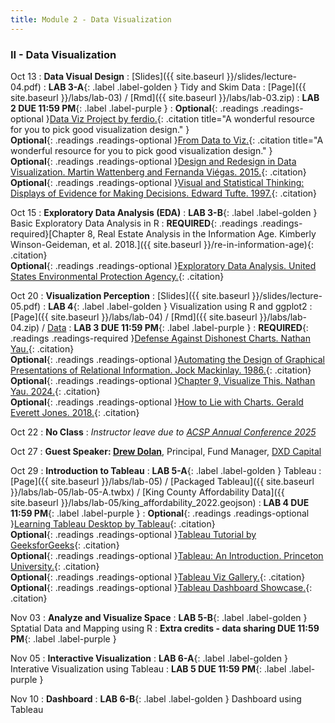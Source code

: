 ```yaml
---
title: Module 2 - Data Visualization
---
```


<h3 style="text-align: left; font-weight: bold;">II - Data Visualization</h3> 





Oct 13
: **Data Visual Design**
  : [Slides]({{ site.baseurl }}/slides/lecture-04.pdf)
: **LAB 3-A**{: .label .label-golden } Tidy and Skim Data 
  : [Page]({{ site.baseurl }}/labs/lab-03) / [Rmd]({{ site.baseurl }}/labs/lab-03.zip)
: **LAB 2 DUE 11:59 PM**{: .label .label-purple }
: <!-- Readings --> **Optional**{: .readings .readings-optional }[Data Viz Project by ferdio.](https://datavizproject.com){: .citation title="A wonderful resource for you to pick good visualization design." }<br>
 **Optional**{: .readings .readings-optional }[From Data to Viz.](https://www.data-to-viz.com){: .citation title="A wonderful resource for you to pick good visualization design." }<br>
**Optional**{: .readings .readings-optional }[Design and Redesign in Data Visualization. Martin Wattenberg and Fernanda Viégas. 2015.](https://medium.com/@hint_fm/design-and-redesign-4ab77206cf9){: .citation}<br>
**Optional**{: .readings .readings-optional }[Visual and Statistical Thinking: Displays of Evidence for Making Decisions. Edward Tufte. 1997.](https://staff.washington.edu/yohaoyu/data-analytics-visualization/Visual-and-Statistical-Thinking.pdf){: .citation} <br>

Oct 15
: **Exploratory Data Analysis (EDA)**
: **LAB 3-B**{: .label .label-golden } Basic Exploratory Data Analysis in R 
: **REQUIRED**{: .readings .readings-required}[Chapter 8, Real Estate Analysis in the Information Age. Kimberly Winson-Geideman, et al. 2018.]({{ site.baseurl }}/re-in-information-age){: .citation}  <br>
**Optional**{: .readings .readings-optional }[Exploratory Data Analysis. United States Environmental Protection Agency.](https://www.epa.gov/caddis/exploratory-data-analysis){: .citation}

Oct 20
: **Visualization Perception**
  : [Slides]({{ site.baseurl }}/slides/lecture-05.pdf)
: **LAB 4**{: .label .label-golden } Visualization using R and ggplot2 
  : [Page]({{ site.baseurl }}/labs/lab-04) / [Rmd]({{ site.baseurl }}/labs/lab-04.zip) / [Data](https://www.dropbox.com/scl/fi/oehagch9ivooesndaigq3/rental_data_wa.csv.zip?rlkey=h3b2krogfjj2mvzmjucg0sp2y&dl=0)
: **LAB 3 DUE 11:59 PM**{: .label .label-purple }
: **REQUIRED**{: .readings .readings-required }[Defense Against Dishonest Charts. Nathan Yau.](https://flowingdata.com/projects/dishonest-charts/){: .citation} <br>
**Optional**{: .readings .readings-optional }[Automating the Design of Graphical Presentations of Relational Information. Jock Mackinlay. 1986.](https://dl.acm.org/doi/10.1145/22949.22950){: .citation} <br>
**Optional**{: .readings .readings-optional }[Chapter 9, Visualize This. Nathan Yau. 2024.](https://staff.washington.edu/yohaoyu/data-analytics-visualization/Visualize-This.pdf){: .citation} <br>
**Optional**{: .readings .readings-optional }[How to Lie with Charts. Gerald Everett Jones. 2018.](https://staff.washington.edu/yohaoyu/data-analytics-visualization/How-to-Lie-with-Charts.pdf){: .citation} <br>

Oct 22
: **No Class**
: *Instructor leave due to [ACSP Annual Conference 2025](https://www.acsp.org/page/ConfAbout)*

Oct 27
: **Guest Speaker: [Drew Dolan](https://www.linkedin.com/in/drew-dolan-3a20a12/)**, Principal, Fund Manager, [DXD Capital](https://dxd.capital)

Oct 29
: **Introduction to Tableau**
: **LAB 5-A**{: .label .label-golden } Tableau
  : [Page]({{ site.baseurl }}/labs/lab-05) / [Packaged Tableau]({{ site.baseurl }}/labs/lab-05/lab-05-A.twbx) / [King County Affordability Data]({{ site.baseurl }}/labs/lab-05/king_affordability_2022.geojson)
: **LAB 4 DUE 11:59 PM**{: .label .label-purple }
: **Optional**{: .readings .readings-optional }[Learning Tableau Desktop by Tableau](https://www.tableau.com/learn/get-started/creator){: .citation} <br>
**Optional**{: .readings .readings-optional }[Tableau Tutorial by GeeksforGeeks](https://www.geeksforgeeks.org/tableau/tableau-tutorial/){: .citation} <br>
**Optional**{: .readings .readings-optional }[Tableau: An Introduction. Princeton University.](https://cedar.princeton.edu/sites/g/files/toruqf1076/files/media/introduction_to_tableau_training_0.pdf){: .citation} <br>
**Optional**{: .readings .readings-optional }[Tableau Viz Gallery.](https://www.tableau.com/viz-gallery){: .citation} <br>
**Optional**{: .readings .readings-optional }[Tableau Dashboard Showcase.](https://www.tableau.com/data-insights/dashboard-showcase){: .citation} <br>





Nov 03 
: **Analyze and Visualize Space**
: **LAB 5-B**{: .label .label-golden } Sptatial Data and Mapping using R
: **Extra credits - data sharing DUE 11:59 PM**{: .label .label-purple }

Nov 05
: **Interactive Visualization**
: **LAB 6-A**{: .label .label-golden } Interative Visualization using Tableau
: **LAB 5 DUE 11:59 PM**{: .label .label-purple }

Nov 10
: **Dashboard**
: **LAB 6-B**{: .label .label-golden } Dashboard using Tableau





